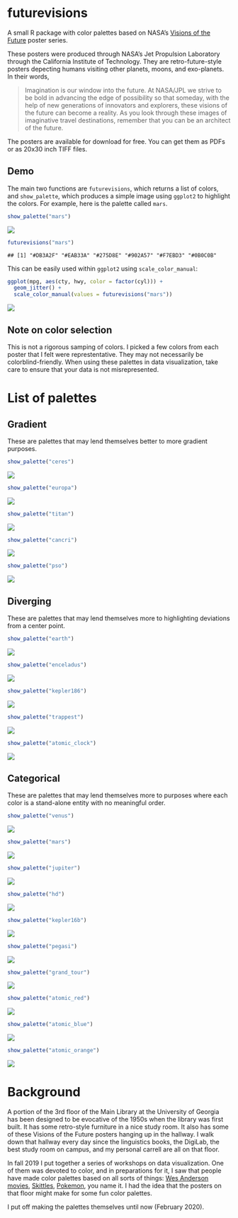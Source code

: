 
# futurevisions

A small R package with color palettes based on NASA’s [Visions of the
Future](https://www.jpl.nasa.gov/visions-of-the-future/) poster series.

These posters were produced through NASA’s Jet Propulsion Laboratory
through the California Institute of Technology. They are
retro-future-style posters depecting humans visiting other planets,
moons, and exo-planets. In their words,

> Imagination is our window into the future. At NASA/JPL we strive to be
> bold in advancing the edge of possibility so that someday, with the
> help of new generations of innovators and explorers, these visions of
> the future can become a reality. As you look through these images of
> imaginative travel destinations, remember that you can be an architect
> of the future.

The posters are available for download for free. You can get them as
PDFs or as 20x30 inch TIFF files.

## Demo

The main two functions are `futurevisions`, which returns a list of
colors, and `show_palette`, which produces a simple image using
`ggplot2` to highlight the colors. For example, here is the palette
called `mars`.

``` r
show_palette("mars")
```

![](README_files/figure-gfm/unnamed-chunk-2-1.png)<!-- -->

``` r
futurevisions("mars")
```

    ## [1] "#DB3A2F" "#EAB33A" "#275D8E" "#902A57" "#F7EBD3" "#0B0C0B"

This can be easily used within `ggplot2` using `scale_color_manual`:

``` r
ggplot(mpg, aes(cty, hwy, color = factor(cyl))) +
  geom_jitter() +
  scale_color_manual(values = futurevisions("mars"))
```

![](README_files/figure-gfm/unnamed-chunk-3-1.png)<!-- -->

## Note on color selection

This is not a rigorous samping of colors. I picked a few colors from
each poster that I felt were represtentative. They may not necessarily
be colorblind-friendly. When using these palettes in data visualization,
take care to ensure that your data is not misrepresented.

# List of palettes

## Gradient

These are palettes that may lend themselves better to more gradient
purposes.

``` r
show_palette("ceres")
```

![](README_files/figure-gfm/unnamed-chunk-4-1.png)<!-- -->

``` r
show_palette("europa")
```

![](README_files/figure-gfm/unnamed-chunk-4-2.png)<!-- -->

``` r
show_palette("titan")
```

![](README_files/figure-gfm/unnamed-chunk-4-3.png)<!-- -->

``` r
show_palette("cancri")
```

![](README_files/figure-gfm/unnamed-chunk-4-4.png)<!-- -->

``` r
show_palette("pso")
```

![](README_files/figure-gfm/unnamed-chunk-4-5.png)<!-- -->

## Diverging

These are palettes that may lend themselves more to highlighting
deviations from a center point.

``` r
show_palette("earth")
```

![](README_files/figure-gfm/unnamed-chunk-5-1.png)<!-- -->

``` r
show_palette("enceladus")
```

![](README_files/figure-gfm/unnamed-chunk-5-2.png)<!-- -->

``` r
show_palette("kepler186")
```

![](README_files/figure-gfm/unnamed-chunk-5-3.png)<!-- -->

``` r
show_palette("trappest")
```

![](README_files/figure-gfm/unnamed-chunk-5-4.png)<!-- -->

``` r
show_palette("atomic_clock")
```

![](README_files/figure-gfm/unnamed-chunk-5-5.png)<!-- -->

## Categorical

These are palettes that may lend themselves more to purposes where each
color is a stand-alone entity with no meaningful order.

``` r
show_palette("venus")
```

![](README_files/figure-gfm/unnamed-chunk-6-1.png)<!-- -->

``` r
show_palette("mars")
```

![](README_files/figure-gfm/unnamed-chunk-6-2.png)<!-- -->

``` r
show_palette("jupiter")
```

![](README_files/figure-gfm/unnamed-chunk-6-3.png)<!-- -->

``` r
show_palette("hd")
```

![](README_files/figure-gfm/unnamed-chunk-6-4.png)<!-- -->

``` r
show_palette("kepler16b")
```

![](README_files/figure-gfm/unnamed-chunk-6-5.png)<!-- -->

``` r
show_palette("pegasi")
```

![](README_files/figure-gfm/unnamed-chunk-6-6.png)<!-- -->

``` r
show_palette("grand_tour")
```

![](README_files/figure-gfm/unnamed-chunk-6-7.png)<!-- -->

``` r
show_palette("atomic_red")
```

![](README_files/figure-gfm/unnamed-chunk-6-8.png)<!-- -->

``` r
show_palette("atomic_blue")
```

![](README_files/figure-gfm/unnamed-chunk-6-9.png)<!-- -->

``` r
show_palette("atomic_orange")
```

![](README_files/figure-gfm/unnamed-chunk-6-10.png)<!-- -->

# Background

A portion of the 3rd floor of the Main Library at the University of
Georgia has been designed to be evocative of the 1950s when the library
was first built. It has some retro-style furniture in a nice study room.
It also has some of these Visions of the Future posters hanging up in
the hallway. I walk down that hallway every day since the linguistics
books, the DigiLab, the best study room on campus, and my personal
carrell are all on that floor.

In fall 2019 I put together a series of workshops on data visualization.
One of them was devoted to color, and in preparations for it, I saw that
people have made color palettes based on all sorts of things: [Wes
Anderson
movies](https://www.designcontest.com/blog/inspiration-gallery-wes-anderson-color-palettes/),
[Skittles](http://alyssafrazee.com/2014/03/06/RSkittleBrewer.html),
[Pokemon](http://pokepalettes.com), you name it. I had the idea that the
posters on that floor might make for some fun color palettes.

I put off making the palettes themselves until now (February 2020).

